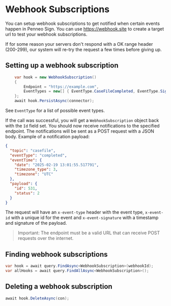 # Webhook Subscriptions
You can setup webhook subscriptions to get notified when certain events happen in Penneo Sign.
You can use https://webhook.site to create a target url to test your webhook subscriptions.


If for some reason your servers don't respond with a OK range header (200-299), our system will re-try the request a few times before giving up.

## Setting up a webhook subscription
```csharp
    var hook = new WebhookSubscription()
    {
        Endpoint = "https://example.com",
        EventTypes = new[] { EventType.CaseFileCompleted, EventType.SignerSigned }
    };
    await hook.PersistAsync(connector);
```

See `EventType` for a list of possible event types.

If the call was successful, you will get a `WebhookSubscription` object back with the `Id` field set.
You should now receive notifications to the specified endpoint. The notifications will be sent as a POST request with a JSON body.
Example of a notification payload:
```json
{
  "topic": "casefile",
  "eventType": "completed",
  "eventTime": {
    "date": "2025-02-19 13:01:55.517791",
    "timezone_type": 3,
    "timezone": "UTC"
  },
  "payload": {
    "id": 531,
    "status": 2
  }
}
```
The request will have an `x-event-type` header with the event type, `x-event-id` with a unique id for the event and `x-event-signature` with a timestamp and signature of the payload.
> Important: The endpoint must be a valid URL that can receive POST requests over the internet.

## Finding webhook subscriptions
```csharp
var hook = await query.FindAsync<WebhookSubscription>(webhookId);
var allHooks = await query.FindAllAsync<WebhookSubscription>();
```


## Deleting a webhook subscription
```csharp
await hook.DeleteAsync(con);
```
